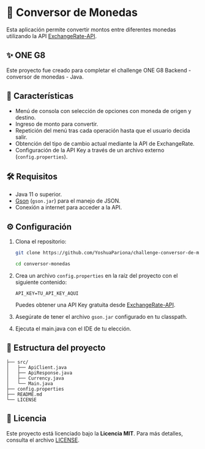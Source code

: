 # 💱 Conversor de Monedas

Esta aplicación permite convertir montos entre diferentes monedas utilizando la API [ExchangeRate-API](https://www.exchangerate-api.com/). 

## ✨ ONE G8

Este proyecto fue creado para completar el challenge ONE G8 Backend - conversor de monedas - Java.

## 🚀 Características

- Menú de consola con selección de opciones con moneda de origen y destino.
- Ingreso de monto para convertir.
- Repetición del menú tras cada operación hasta que el usuario decida salir.
- Obtención del tipo de cambio actual mediante la API de ExchangeRate.
- Configuración de la API Key a través de un archivo externo (`config.properties`).

## 🛠️ Requisitos

- Java 11 o superior.
- [Gson](https://github.com/google/gson) (`gson.jar`) para el manejo de JSON.
- Conexión a internet para acceder a la API.

## ⚙️ Configuración

1. Clona el repositorio:

   ```bash
   git clone https://github.com/YoshuaPariona/challenge-conversor-de-monedas.git
   
   cd conversor-monedas
   ```

2. Crea un archivo `config.properties` en la raíz del proyecto con el siguiente contenido:

   ```properties
   API_KEY=TU_API_KEY_AQUI
   ```

   Puedes obtener una API Key gratuita desde [ExchangeRate-API](https://www.exchangerate-api.com/).

3. Asegúrate de tener el archivo `gson.jar` configurado en tu classpath.



4. Ejecuta el main.java con el IDE de tu elección.

## 📁 Estructura del proyecto

```
├── src/
│   ├── ApiClient.java
│   ├── ApiResponse.java
│   ├── Currency.java
│   └── Main.java
├── config.properties
├── README.md
└── LICENSE
```

## 📄 Licencia

Este proyecto está licenciado bajo la **Licencia MIT**. Para más detalles, consulta el archivo [LICENSE](LICENSE).
